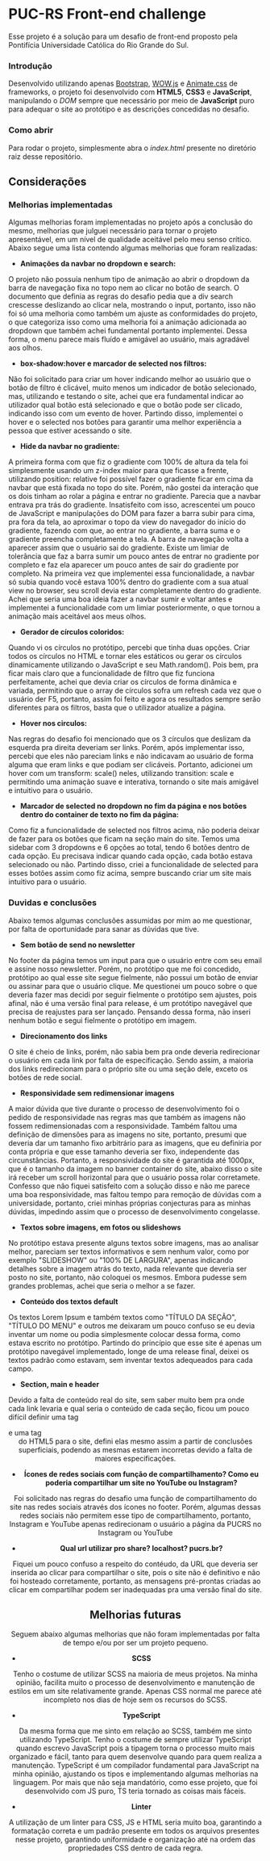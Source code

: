 # PUC-RS Front-end challenge

Esse projeto é a solução para um desafio de front-end proposto pela Pontifícia Universidade Católica do Rio Grande do Sul.

### Introdução

Desenvolvido utilizando apenas [Bootstrap](https://getbootstrap.com/), [WOW.js](https://wowjs.uk/) e [Animate.css](https://daneden.github.io/animate.css/) de frameworks, o projeto foi desenvolvido com **HTML5**, **CSS3** e **JavaScript**, manipulando o _DOM_ sempre que necessário por meio de **JavaScript** puro para adequar o site ao protótipo e as descrições concedidas no desafio.

### Como abrir

Para rodar o projeto, simplesmente abra o _index.html_ presente no diretório raiz desse repositório.

## Considerações

### Melhorias implementadas

Algumas melhorias foram implementadas no projeto após a conclusão do mesmo, melhorias que julguei necessário para tornar o projeto apresentável, em um nível de qualidade aceitável pelo meu senso crítico. Abaixo segue uma lista contendo algumas melhorias que foram realizadas:

- **Animações da navbar no dropdown e search:**

O projeto não possuía nenhum tipo de animação ao abrir o dropdown da barra de navegação fixa no topo nem ao clicar no botão de search. O documento que definia as regras do desafio pedia que a div search crescesse deslizando ao clicar nela, mostrando o input, portanto, isso não foi só uma melhoria como também um ajuste as conformidades do projeto, o que categoriza isso como uma melhoria foi a animação adicionada ao dropdown que também achei fundamental portanto implementei. Dessa forma, o menu parece mais fluído e amigável ao usuário, mais agradável aos olhos.

- **box-shadow:hover e marcador de selected nos filtros:**

Não foi solicitado para criar um hover indicando melhor ao usuário que o botão de filtro é clicável, muito menos um indicador de botão selecionado, mas, utilizando e testando o site, achei que era fundamental indicar ao utilizador qual botão está selecionado e que o botão pode ser clicado, indicando isso com um evento de hover. Partindo disso, implementei o hover e o selected nos botões para garantir uma melhor experiência a pessoa que estiver acessando o site.

- **Hide da navbar no gradiente:**

A primeira forma com que fiz o gradiente com 100% de altura da tela foi simplesmente usando um z-index maior para que ficasse a frente, utilizando position: relative foi possível fazer o gradiente ficar em cima da navbar que está fixada no topo do site. Porém, não gostei da interação que os dois tinham ao rolar a página e entrar no gradiente. Parecia que a navbar entrava pra trás do gradiente. Insatisfeito com isso, acrescentei um pouco de JavaScript e manipulações do DOM para fazer a barra subir para cima, pra fora da tela, ao aproximar o topo da view do navegador do início do gradiente, fazendo com que, ao entrar no gradiente, a barra suma e o gradiente preencha completamente a tela. A barra de navegação volta a aparecer assim que o usuário sai do gradiente. Existe um limiar de tolerância que faz a barra sumir um pouco antes de entrar no gradiente por completo e faz ela aparecer um pouco antes de sair do gradiente por completo. Na primeira vez que implementei essa funcionalidade, a navbar só subia quando você estava 100% dentro do gradiente com a sua atual view no browser, seu scroll devia estar completamente dentro do gradiente. Achei que seria uma boa ideia fazer a navbar sumir e voltar antes e implementei a funcionalidade com um limiar posteriormente, o que tornou a animação mais aceitável aos meus olhos.

- **Gerador de círculos coloridos:**

Quando vi os círculos no protótipo, percebi que tinha duas opções. Criar todos os círculos no HTML e tornar eles estáticos ou gerar os círculos dinamicamente utilizando o JavaScript e seu Math.random(). Pois bem, pra ficar mais claro que a funcionalidade de filtro que fiz funciona perfeitamente, achei que devia criar os círculos de forma dinâmica e variada, permitindo que o array de círculos sofra um refresh cada vez que o usuário der F5, portanto, assim foi feito e agora os resultados sempre serão diferentes para os filtros, basta que o utilizador atualize a página.


- **Hover nos circulos:**

Nas regras do desafio foi mencionado que os 3 círculos que deslizam da esquerda pra direita deveriam ser links. Porém, após implementar isso, percebi que eles não pareciam links e não indicavam ao usuário de forma alguma que eram links e que podiam ser clicáveis. Portanto, adicionei um hover com um transform: scale() neles, utilizando transition: scale e permitindo uma animação suave e interativa, tornando o site mais amigável e intuitivo para o usuário.

- **Marcador de selected no dropdown no fim da página e nos botões dentro do container de texto no fim da página:**

Como fiz a funcionalidade de selected nos filtros acima, não poderia deixar de fazer para os botões que ficam na seção main do site. Temos uma sidebar com 3 dropdowns e 6 opções ao total, tendo 6 botões dentro de cada opção. Eu precisava indicar quando cada opção, cada botão estava selecionado ou não. Partindo disso, criei a funcionalidade de selected para esses botões assim como fiz acima, sempre buscando criar um site mais intuitivo para o usuário.

### Duvidas e conclusões

Abaixo temos algumas conclusões assumidas por mim ao me questionar, por falta de oportunidade para sanar as dúvidas que tive.

- **Sem botão de send no newsletter**

No footer da página temos um input para que o usuário entre com seu email e assine nosso newsletter. Porém, no protótipo que me foi concedido, protótipo ao qual esse site segue fielmente, não possui um botão de enviar ou assinar para que o usuário clique. Me questionei um pouco sobre o que deveria fazer mas decidi por seguir fielmente o protótipo sem ajustes, pois afinal, não é uma versão final para release, é um protótipo navegável que precisa de reajustes para ser lançado. Pensando dessa forma, não inseri nenhum botão e segui fielmente o protótipo em imagem.

- **Direcionamento dos links**

O site é cheio de links, porém, não sabia bem pra onde deveria redirecionar o usuário em cada link por falta de especificação. Sendo assim, a maioria dos links redirecionam para o próprio site ou uma seção dele, exceto os botões de rede social.

- **Responsividade sem redimensionar imagens**

A maior dúvida que tive durante o processo de desenvolvimento foi o pedido de responsividade nas regras mas que também as imagens não fossem redimensionadas com a responsividade. Também faltou uma definição de dimensões para as imagens no site, portanto, presumi que deveria dar um tamanho fixo arbitrário para as imagens, que eu definiria por conta própria e que esse tamanho deveria ser fixo, independente das circunstâncias. Portanto, a responsividade do site é garantida até 1000px, que é o tamanho da imagem no banner container do site, abaixo disso o site irá receber um scroll horizontal para que o usuário possa rolar corretamete. Confesso que não fiquei satisfeito com a solução disso e não me parece uma boa responsividade, mas faltou tempo para remoção de dúvidas com a universidade, portanto, criei minhas próprias conjecturas para as minhas dúvidas, impedindo assim que o processo de desenvolvimento congelasse.

- **Textos sobre imagens, em fotos ou slideshows**

No protótipo estava presente alguns textos sobre imagens, mas ao analisar melhor, pareciam ser textos informativos e sem nenhum valor, como por exemplo "SLIDESHOW" ou "100% DE LARGURA", apenas indicando detalhes sobre a imagem atrás do texto, nada relevante que deveria ser posto no site, portanto, não coloquei os mesmos. Embora pudesse sem grandes problemas, achei que seria o melhor a se fazer.

- **Conteúdo dos textos default**

Os textos Lorem Ipsum e também textos como "TÍTULO DA SEÇÃO", "TÍTULO DO MENU" e outros me deixaram um pouco confuso se eu devia inventar um nome ou podia simplesmente colocar dessa forma, como estava escrito no protótipo. Partindo do princípio que esse site é apenas um protótipo navegável implementado, longe de uma release final, deixei os textos padrão como estavam, sem inventar textos adequeados para cada campo.

- **Section, main e header**

Devido a falta de conteúdo real do site, sem saber muito bem pra onde cada link levaria e qual seria o conteúdo de cada seção, ficou um pouco difícil definir uma tag <main> e uma tag <header> do HTML5 para o site, defini elas mesmo assim a partir de conclusões superficiais, podendo as mesmas estarem incorretas devido a falta de maiores especificações.

- **Ícones de redes sociais com função de compartilhamento? Como eu poderia compartilhar um site no YouTube ou Instagram?**

Foi solicitado nas regras do desafio uma função de compartilhamento do site nas redes sociais através dos ícones no footer. Porém, algumas dessas redes sociais não permitem esse tipo de compartilhamento, portanto, Instagram e YouTube apenas redirecionam o usuário a página da PUCRS no Instagram ou YouTube

- **Qual url utilizar pro share? localhost? pucrs.br?**

Fiquei um pouco confuso a respeito do contéudo, da URL que deveria ser inserida ao clicar para compartilhar o site, pois o site não é definitivo e não foi hosteado corretamente, portanto, as mensagens pré-prontas criadas ao clicar em compartilhar podem ser inadequadas pra uma versão final do site.

## Melhorias futuras

Seguem abaixo algumas melhorias que não foram implementadas por falta de tempo e/ou por ser um projeto pequeno.

- **SCSS**

Tenho o costume de utilizar SCSS na maioria de meus projetos. Na minha opinião, facilita muito o processo de desenvolvimento e manutenção de estilos em um site relativamente grande. Apenas CSS normal me parece até incompleto nos dias de hoje sem os recursos do SCSS.

- **TypeScript**

Da mesma forma que me sinto em relação ao SCSS, também me sinto utilizando TypeScript. Tenho o costume de sempre utilizar TypeScript quando escrevo JavaScript pois a tipagem torna o processo muito mais organizado e fácil, tanto para quem desenvolve quando para quem realiza a manutenção. TypeScript é um compilador fundamental para JavaScript na minha opinião, ajustando os tipos e implementando algumas melhorias na linguagem. Por mais que não seja mandatório, como esse projeto, que foi desenvolvido com JS puro, TS teria tornado as coisas mais fáceis.

- **Linter**

A utilização de um linter para CSS, JS e HTML seria muito boa, garantindo a formatação correta e um padrão presente em todos os arquivos presentes nesse projeto, garantindo uniformidade e organização até na ordem das propriedades CSS dentro de cada regra.
